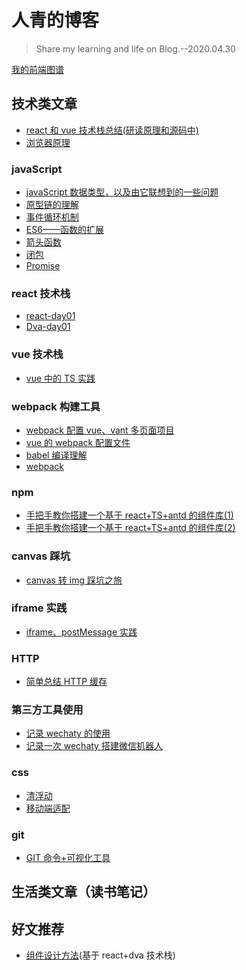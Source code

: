 # 人青的博客

> Share my learning and life on Blog.--2020.04.30

[我的前端图谱](./漫漫前端长路.xmind)

## 技术类文章

- [react 和 vue 技术栈总结(研读原理和源码中)](./articles/技术类/react和vue技术栈总结.md)
- [浏览器原理](./articles/技术类/浏览器原理.md)

### javaScript

- [javaScript 数据类型，以及由它联想到的一些问题](./articles/技术类/JavaScript/javaScript数据类型，以及由它联想到的一些问题.md)
- [原型链的理解](./articles/技术类/JavaScript/原型链的理解.md)
- [事件循环机制](./articles/技术类/JavaScript/事件循环机制.md)
- [ES6——函数的扩展](./articles/技术类/JavaScript/ES6——函数的扩展.md)
- [箭头函数](./articles/技术类/JavaScript/箭头函数.md)
- [闭包](./articles/技术类/JavaScript/闭包.md)
- [Promise](./articles/技术类/JavaScript/Promise.md)

### react 技术栈

- [react-day01](./articles/技术类/react/react-day01.md)
- [Dva-day01](./articles/技术类/react/Dva-day01.md)

### vue 技术栈

- [vue 中的 TS 实践](./articles/技术类/vue/vue中的TS实践.md)

### webpack 构建工具

- [webpack 配置 vue、vant 多页面项目](./articles/技术类/webpack/webpack配置vue、vant多页面项目.md)
- [vue 的 webpack 配置文件](./articles/技术类/webpack/vue的webpack配置文件.md)
- [babel 编译理解](./articles/技术类/webpack/babel编译理解.md)
- [webpack](./articles/技术类/webpack/webpack.md)

### npm

- [手把手教你搭建一个基于 react+TS+antd 的组件库(1)](<./articles/技术类/npm/手把手教你搭建一个基于react+TS+antd的组件库(1).md>)
- [手把手教你搭建一个基于 react+TS+antd 的组件库(2)](<./articles/技术类/npm/手把手教你搭建一个基于react+TS+antd的组件库(2).md>)

### canvas 踩坑

- [canvas 转 img 踩坑之旅](./articles/技术类/canvas/canvas转img踩坑之旅.md)

### iframe 实践

- [iframe、postMessage 实践](./articles/技术类/iframe/iframe、postMessage实践.md)

### HTTP

- [简单总结 HTTP 缓存](./articles/技术类/HTTP/http缓存.md)

### 第三方工具使用

- [记录 wechaty 的使用](./articles/技术类/wechaty/记录wechaty的使用.md)
- [记录一次 wechaty 搭建微信机器人](./articles/技术类/wechaty/记录一次wechaty搭建微信机器人.md)

### css

- [清浮动](./articles/技术类/css/清浮动.md)
- [移动端适配](./articles/技术类/css/移动端适配.md)

### git

- [GIT 命令+可视化工具](./articles/技术类/git/GIT命令+可视化工具.md)

## 生活类文章（读书笔记）

## 好文推荐

- [组件设计方法](https://github.com/dvajs/dva-docs/blob/master/v1/zh-cn/tutorial/01-概要.md)(基于 react+dva 技术栈)
